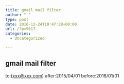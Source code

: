 ```yaml
---
title: gmail mail filter
author: "-"
type: post
date: 2016-12-24T10:47:28+00:00
url: /?p=9617
categories:
  - Uncategorized

---
```

## gmail mail filter
to:(xxx@xxx.com) after:2015/04/01 before:2016/01/01